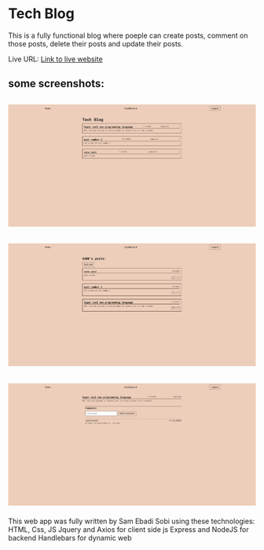 # Tech Blog

This is a fully functional blog where poeple can create posts, comment on those posts, delete their posts and update their posts.

Live URL: [Link to live website](https://tech-blog-by-captaineb-de226f74480b.herokuapp.com/)

## some screenshots:
## ![screenshot1](/public/img/ss1.png)
## ![screenshot2](/public/img/ss2.png)
## ![screenshot3](/public/img/ss3.png)

This web app was fully written by Sam Ebadi Sobi using these technologies:
HTML, Css, JS
Jquery and Axios for client side js
Express and NodeJS for backend
Handlebars for dynamic web